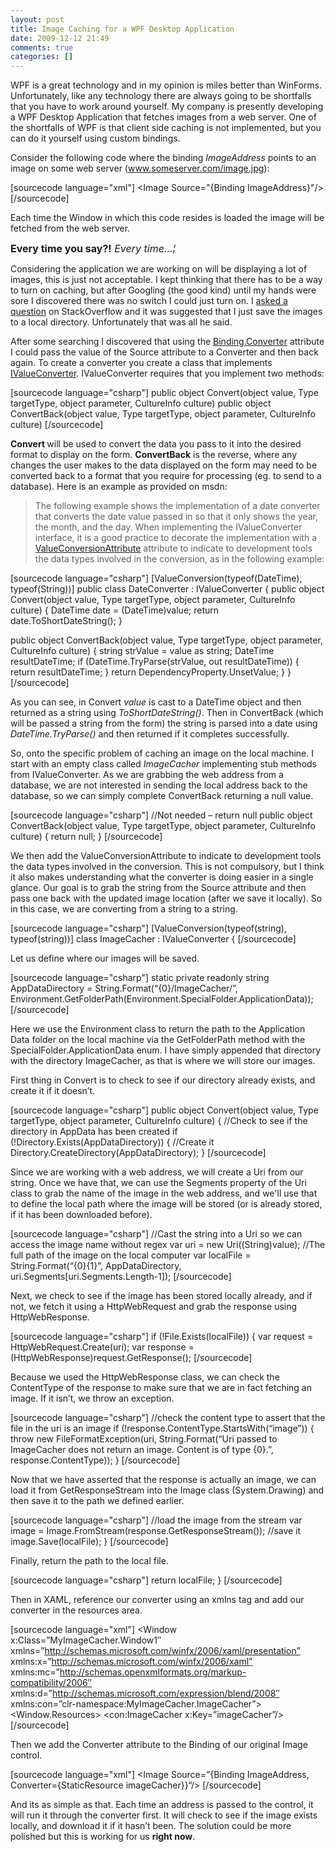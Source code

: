 ```yaml
---
layout: post
title: Image Caching for a WPF Desktop Application
date: 2009-12-12 21:49
comments: true
categories: []
---
```

WPF is a great technology and in my opinion is miles better than WinForms. Unfortunately, like any technology there are always going to be shortfalls that you have to work around yourself. My company is presently developing a WPF Desktop Application that fetches images from a web server. One of the shortfalls of WPF is that client side caching is not implemented, but you can do it yourself using custom bindings.

Consider the following code where the binding <em>ImageAddress </em>points to an image on some web server (www.someserver.com/image.jpg):

[sourcecode language="xml"]
&lt;Image Source=&quot;{Binding ImageAddress}&quot;/&gt;
[/sourcecode]

Each time the Window in which this code resides is loaded the image will be fetched from the web server.

<span style="font-size: medium;"><strong>Every time you say?!</strong> <em>Every time…¦</em> </span>

Considering the application we are working on will be displaying a lot of images, this is just not acceptable. I kept thinking that there has to be a way to turn on caching, but after Googling (the good kind) until my hands were sore I discovered there was no switch I could just turn on. I <a href="http://stackoverflow.com/questions/1878060/how-do-i-cache-images-on-the-client-for-a-wpf-application">asked a question</a> on StackOverflow and it was suggested that I just save the images to a local directory. Unfortunately that was all he said.

After some searching I discovered that using the <a href="http://msdn.microsoft.com/en-us/library/system.windows.data.binding.converter.aspx">Binding.Converter</a> attribute I could pass the value of the Source attribute to a Converter and then back again. To create a converter you create a class that implements <a href="http://msdn.microsoft.com/en-us/library/system.windows.data.ivalueconverter.aspx">IValueConverter</a>. IValueConverter requires that you implement two methods:

[sourcecode language="csharp"]
public object Convert(object value, Type targetType, object parameter, CultureInfo culture)
public object ConvertBack(object value, Type targetType, object parameter, CultureInfo culture)
[/sourcecode]

<strong>Convert </strong>will be used to convert the data you pass to it into the desired format to display on the form. <strong>ConvertBack</strong> is the reverse, where any changes the user makes to the data displayed on the form may need to be converted back to a format that you require for processing (eg. to send to a database). Here is an example as provided on msdn:
<blockquote>The following example shows the implementation of a date converter that converts the date value passed in so that it only shows the year, the month, and the day. When implementing the IValueConverter interface, it is a good practice to decorate the implementation with a <a href="http://msdn.microsoft.com/en-us/library/system.windows.data.valueconversionattribute.aspx">ValueConversionAttribute</a> attribute to indicate to development tools the data types involved in the conversion, as in the following example:</blockquote>
[sourcecode language="csharp"]
[ValueConversion(typeof(DateTime), typeof(String))]
public class DateConverter : IValueConverter
{
  public object Convert(object value, Type targetType, object parameter, CultureInfo culture)
  {
    DateTime date = (DateTime)value;
    return date.ToShortDateString();
  }

  public object ConvertBack(object value, Type targetType, object parameter, CultureInfo culture)
  {
    string strValue = value as string;
    DateTime resultDateTime;
    if (DateTime.TryParse(strValue, out resultDateTime))
    {
      return resultDateTime;
    }
    return DependencyProperty.UnsetValue;
  }
}
[/sourcecode]

As you can see, in Convert <em>value </em>is cast to a DateTime object and then returned as a string using <em>ToShortDateString()</em>. Then in ConvertBack (which will be passed a string from the form) the string is parsed into a date using <em>DateTime.TryParse() </em>and then returned if it completes successfully.

So, onto the specific problem of caching an image on the local machine. I start with an empty class called <em>ImageCacher</em> implementing stub methods from IValueConverter. As we are grabbing the web address from a database, we are not interested in sending the local address back to the database, so we can simply complete ConvertBack returning a null value.

[sourcecode language="csharp"]
//Not needed – return null
public object ConvertBack(object value, Type targetType, object parameter, CultureInfo culture)
{
  return null;
}
[/sourcecode]

We then add the ValueConversionAttribute to indicate to development tools the data types involved in the conversion. This is not compulsory, but I think it also makes understanding what the converter is doing easier in a single glance. Our goal is to grab the string from the Source attribute and then pass one back with the updated image location (after we save it locally). So in this case, we are converting from a string to a string.

[sourcecode language="csharp"]
[ValueConversion(typeof(string), typeof(string))]
class ImageCacher : IValueConverter
{
[/sourcecode]

Let us define where our images will be saved.

[sourcecode language="csharp"]
static private readonly string AppDataDirectory = String.Format(“{0}/ImageCacher/”, Environment.GetFolderPath(Environment.SpecialFolder.ApplicationData));
[/sourcecode]

Here we use the Environment class to return the path to the Application Data folder on the local machine via the GetFolderPath method with the SpecialFolder.ApplicationData enum. I have simply appended that directory with the directory ImageCacher, as that is where we will store our images.

First thing in Convert is to check to see if our directory already exists, and create it if it doesn’t.

[sourcecode language="csharp"]
public object Convert(object value, Type targetType, object parameter, CultureInfo culture)
{
  //Check to see if the directory in AppData has been created
  if (!Directory.Exists(AppDataDirectory))
  {
    //Create it
    Directory.CreateDirectory(AppDataDirectory);
  }
[/sourcecode]

Since we are working with a web address, we will create a Uri from our string. Once we have that, we can use the Segments property of the Uri class to grab the name of the image in the web address, and we'll use that to define the local path where the image will be stored (or is already stored, if it has been downloaded before).

[sourcecode language="csharp"]
//Cast the string into a Uri so we can access the image name without regex
var uri = new Uri((String)value);
//The full path of the image on the local computer
var localFile = String.Format(“{0}{1}”, AppDataDirectory, uri.Segments[uri.Segments.Length-1]);
[/sourcecode]

Next, we check to see if the image has been stored locally already, and if not, we fetch it using a HttpWebRequest and grab the response using HttpWebResponse.

[sourcecode language="csharp"]
if (!File.Exists(localFile))
{
  var request = HttpWebRequest.Create(uri);
  var response = (HttpWebResponse)request.GetResponse();
[/sourcecode]

Because we used the HttpWebResponse class, we can check the ContentType of the response to make sure that we are in fact fetching an image. If it isn’t, we throw an exception.

[sourcecode language="csharp"]
//check the content type to assert that the file in the uri is an image
if (!response.ContentType.StartsWith(“image”))
{
  throw new FileFormatException(uri, String.Format(“Uri passed to ImageCacher does not return an image. Content is of type {0}.”, response.ContentType));
}
[/sourcecode]

Now that we have asserted that the response is actually an image, we can load it from GetResponseStream into the Image class (System.Drawing) and then save it to the path we defined earlier.

[sourcecode language="csharp"]
  //load the image from the stream
  var image = Image.FromStream(response.GetResponseStream());
  //save it
  image.Save(localFile);
}
[/sourcecode]

Finally, return the path to the local file.

[sourcecode language="csharp"]
  return localFile;
}
[/sourcecode]

Then in XAML, reference our converter using an xmlns tag and add our converter in the resources area.

[sourcecode language="xml"]
&lt;Window x:Class=”MyImageCacher.Window1″
xmlns=”http://schemas.microsoft.com/winfx/2006/xaml/presentation”
xmlns:x=”http://schemas.microsoft.com/winfx/2006/xaml”
xmlns:mc=”http://schemas.openxmlformats.org/markup-compatibility/2006″
xmlns:d=”http://schemas.microsoft.com/expression/blend/2008″
xmlns:con=”clr-namespace:MyImageCacher.ImageCacher”&gt;
&lt;Window.Resources&gt;
&lt;con:ImageCacher x:Key=”imageCacher”/&gt;
[/sourcecode]

Then we add the Converter attribute to the Binding of our original Image control.

[sourcecode language="xml"]
&lt;Image Source=”{Binding ImageAddress, Converter={StaticResource imageCacher}}“/&gt;
[/sourcecode]

And its as simple as that. Each time an address is passed to the control, it will run it through the converter first. It will check to see if the image exists locally, and download it if it hasn’t been. The solution could be more polished but this is working for us <strong>right now</strong>.
